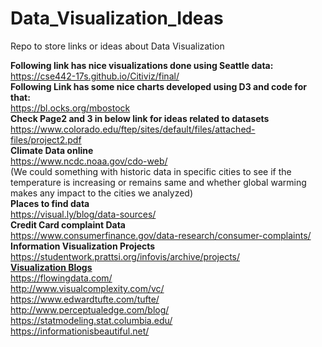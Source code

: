 <H1> Data_Visualization_Ideas </H1>
Repo to store links or ideas about Data Visualization

<strong>Following link has nice visualizations done using Seattle data:</strong> <br>
https://cse442-17s.github.io/Citiviz/final/  <br>
<strong>Following Link has some nice charts developed using D3 and code for that: </strong> <br>
https://bl.ocks.org/mbostock <br>
<strong>Check Page2 and 3 in below link for ideas related to datasets </strong> <br>
https://www.colorado.edu/ftep/sites/default/files/attached-files/project2.pdf <br>
<strong>Climate Data online</strong> <br>
https://www.ncdc.noaa.gov/cdo-web/  <br>
(We could something with historic data in specific cities to see if the temperature is increasing or remains same
and whether global warming makes any impact to the cities we analyzed)
<br><strong>Places to find data</strong> <br>
https://visual.ly/blog/data-sources/  <br>
<strong>Credit Card complaint Data</strong>  <br>
https://www.consumerfinance.gov/data-research/consumer-complaints/ <br>
<strong> Information Visualization Projects </strong> <br>
https://studentwork.prattsi.org/infovis/archive/projects/ <br>
<strong> <u> Visualization Blogs </u> </strong> <br>
https://flowingdata.com/ <br>
http://www.visualcomplexity.com/vc/ <br>
https://www.edwardtufte.com/tufte/ <br>
http://www.perceptualedge.com/blog/ <br>
https://statmodeling.stat.columbia.edu/ <br>
https://informationisbeautiful.net/ <br>
